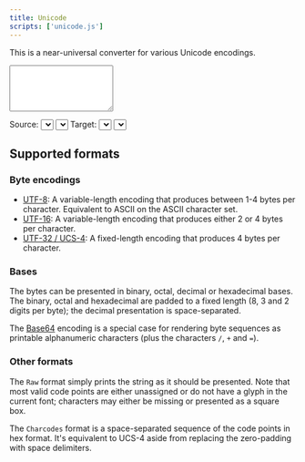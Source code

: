 ```yaml
---
title: Unicode
scripts: ['unicode.js']
---
```

This is a near-universal converter for various Unicode encodings.

<textarea id="input" rows="5"></textarea>
<label for="source">Source:</label> <select id="source"></select> <select id="source_base"></select>
<label for="target">Target:</label> <select id="target"></select> <select id="target_base"></select>
<div id="output" class="box code break"></div>

## Supported formats

### Byte encodings

- [UTF-8](https://en.wikipedia.org/wiki/UTF-8): A variable-length encoding that produces between 1-4 bytes per character.
  Equivalent to ASCII on the ASCII character set.
- [UTF-16](https://en.wikipedia.org/wiki/UTF-16): A variable-length encoding that produces either 2 or 4 bytes per character.
- [UTF-32 / UCS-4](https://en.wikipedia.org/wiki/UTF-32): A fixed-length encoding that produces 4 bytes per character.

### Bases

The bytes can be presented in binary, octal, decimal or hexadecimal bases.
The binary, octal and hexadecimal are padded to a fixed length (8, 3 and 2 digits
per byte); the decimal presentation is space-separated.

The [Base64](https://en.wikipedia.org/wiki/Base64) encoding is a special case
for rendering byte sequences as printable alphanumeric characters (plus the characters
  `/`, `+` and `=`).

### Other formats

The `Raw` format simply prints the string as it should be presented. Note that
most valid code points are either unassigned or do not have a glyph in the
current font; characters may either be missing or presented as a square box.

The `Charcodes` format is a space-separated sequence of the code points in hex format.
It's equivalent to UCS-4 aside from replacing the zero-padding with space delimiters.
